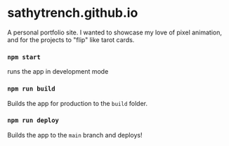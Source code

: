 # sathytrench.github.io

A personal portfolio site. I wanted to showcase my love of pixel animation, and for the projects to "flip" like tarot cards. 

### `npm start` 

runs the app in development mode

### `npm run build`

Builds the app for production to the `build` folder.

### `npm run deploy`

Builds the app to the `main` branch and deploys!